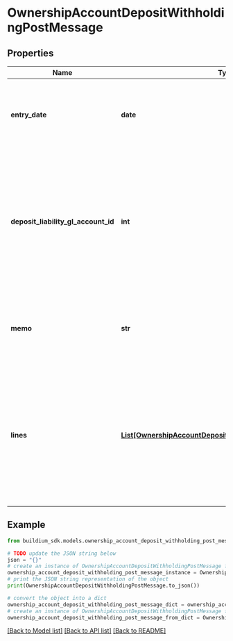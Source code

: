 # OwnershipAccountDepositWithholdingPostMessage


## Properties

Name | Type | Description | Notes
------------ | ------------- | ------------- | -------------
**entry_date** | **date** | Date of the deposit withholding. The date must be formatted as YYYY-MM-DD. | 
**deposit_liability_gl_account_id** | **int** | The identifier of the liability general ledger account from which to withhold the funds. Note, the specified liability account must have a positive balance. | 
**memo** | **str** | Memo associated with the withholding. Memo cannot exceed 65 characters. | [optional] 
**lines** | [**List[OwnershipAccountDepositWithholdingLinePostMessage]**](OwnershipAccountDepositWithholdingLinePostMessage.md) | Line items specifying the income accounts the deposit will be applied to. The total amount of the line items can not exceed the balance of the liability account. | [optional] 

## Example

```python
from buildium_sdk.models.ownership_account_deposit_withholding_post_message import OwnershipAccountDepositWithholdingPostMessage

# TODO update the JSON string below
json = "{}"
# create an instance of OwnershipAccountDepositWithholdingPostMessage from a JSON string
ownership_account_deposit_withholding_post_message_instance = OwnershipAccountDepositWithholdingPostMessage.from_json(json)
# print the JSON string representation of the object
print(OwnershipAccountDepositWithholdingPostMessage.to_json())

# convert the object into a dict
ownership_account_deposit_withholding_post_message_dict = ownership_account_deposit_withholding_post_message_instance.to_dict()
# create an instance of OwnershipAccountDepositWithholdingPostMessage from a dict
ownership_account_deposit_withholding_post_message_from_dict = OwnershipAccountDepositWithholdingPostMessage.from_dict(ownership_account_deposit_withholding_post_message_dict)
```
[[Back to Model list]](../README.md#documentation-for-models) [[Back to API list]](../README.md#documentation-for-api-endpoints) [[Back to README]](../README.md)



